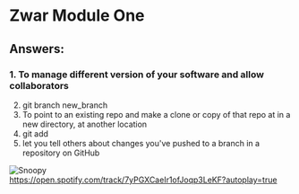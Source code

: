 # Zwar Module One

## Answers:

### 1. To manage different version of your software and allow collaborators
2. git branch new_branch
3. To point to an existing repo and make a clone or copy of that repo at in a new directory, at another location
4. git add
5. let you tell others about changes you've pushed to a branch in a repository on GitHub


![Snoopy](https://media.giphy.com/media/sfveRob9mxGdW/giphy.gif) <br>
https://open.spotify.com/track/7yPGXCaeIr1ofJoqp3LeKF?autoplay=true
